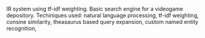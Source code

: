 IR system using tf-idf weighting. Basic search engine for a videogame depository. Techiniques used: natural language processing, tf-idf weighting, consine similarity, theasaurus based query expansion, custom named entity recognition, 

